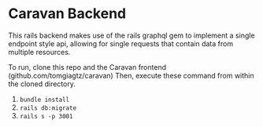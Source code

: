 # Caravan Backend

This rails backend makes use of the rails graphql gem to implement a single endpoint style api, allowing for single requests that contain data from multiple resources. 

To run, clone this repo and the Caravan frontend (github.com/tomgiagtz/caravan)
Then, execute these command from within the cloned directory.
1. `bundle install`
2. `rails db:migrate`
3. `rails s -p 3001`
